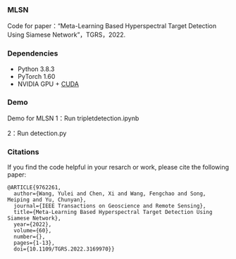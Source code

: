 ### MLSN

Code for paper：“Meta-Learning Based Hyperspectral Target Detection Using Siamese Network”，TGRS，2022.

### Dependencies

- Python 3.8.3
- PyTorch 1.60
- NVIDIA GPU + [CUDA](https://developer.nvidia.com/cuda-downloads)

### Demo

Demo for MLSN
1：Run tripletdetection.ipynb

2：Run detection.py

### Citations

If you find the code helpful in your resarch or work, please cite the following paper:

```
@ARTICLE{9762261,
  author={Wang, Yulei and Chen, Xi and Wang, Fengchao and Song, Meiping and Yu, Chunyan},
  journal={IEEE Transactions on Geoscience and Remote Sensing}, 
  title={Meta-Learning Based Hyperspectral Target Detection Using Siamese Network}, 
  year={2022},
  volume={60},
  number={},
  pages={1-13},
  doi={10.1109/TGRS.2022.3169970}}
```

